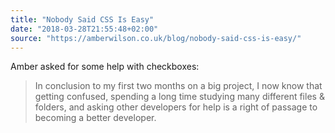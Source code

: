 ```yaml
---
title: "Nobody Said CSS Is Easy"
date: "2018-03-28T21:55:48+02:00"
source: "https://amberwilson.co.uk/blog/nobody-said-css-is-easy/"
---
```


Amber asked for some help with checkboxes:

> In conclusion to my first two months on a big project, I now know that getting confused, spending a long time studying many different files & folders, and asking other developers for help is a right of passage to becoming a better developer.
